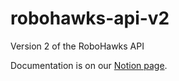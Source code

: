 # robohawks-api-v2
Version 2 of the RoboHawks API

Documentation is on our [Notion page](https://www.notion.so/RoboHawks-Documentation-7f03a74bd3c747f7b37bca76e656741b).
